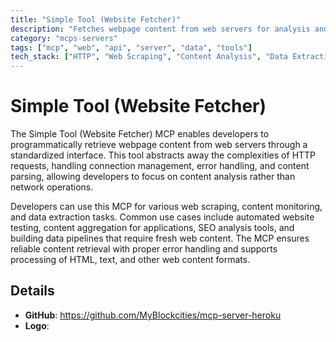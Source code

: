 ```yaml
---
title: "Simple Tool (Website Fetcher)"
description: "Fetches webpage content from web servers for analysis and processing tasks in development workflows."
category: "mcps-servers"
tags: ["mcp", "web", "api", "server", "data", "tools"]
tech_stack: ["HTTP", "Web Scraping", "Content Analysis", "Data Extraction"]
---
```


# Simple Tool (Website Fetcher)

The Simple Tool (Website Fetcher) MCP enables developers to programmatically retrieve webpage content from web servers through a standardized interface. This tool abstracts away the complexities of HTTP requests, handling connection management, error handling, and content parsing, allowing developers to focus on content analysis rather than network operations.

Developers can use this MCP for various web scraping, content monitoring, and data extraction tasks. Common use cases include automated website testing, content aggregation for applications, SEO analysis tools, and building data pipelines that require fresh web content. The MCP ensures reliable content retrieval with proper error handling and supports processing of HTML, text, and other web content formats.

## Details

- **GitHub**: https://github.com/MyBlockcities/mcp-server-heroku
- **Logo**: 
